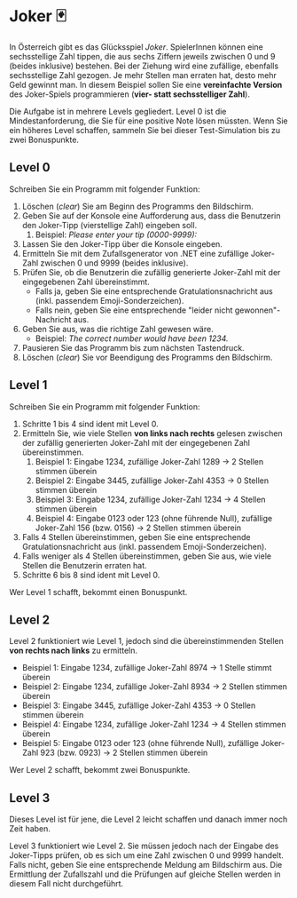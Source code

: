# Joker 🃏

In Österreich gibt es das Glücksspiel _Joker_. SpielerInnen können eine sechsstellige Zahl tippen, die aus sechs Ziffern jeweils zwischen 0 und 9 (beides inklusive) bestehen. Bei der Ziehung wird eine zufällige, ebenfalls sechsstellige Zahl gezogen. Je mehr Stellen man erraten hat, desto mehr Geld gewinnt man. In diesem Beispiel sollen Sie eine **vereinfachte Version** des Joker-Spiels programmieren (**vier- statt sechsstelliger Zahl**).

Die Aufgabe ist in mehrere Levels gegliedert. Level 0 ist die Mindestanforderung, die Sie für eine positive Note lösen müssten. Wenn Sie ein höheres Level schaffen, sammeln Sie bei dieser Test-Simulation bis zu zwei Bonuspunkte.

## Level 0

Schreiben Sie ein Programm mit folgender Funktion:

1. Löschen (_clear_) Sie am Beginn des Programms den Bildschirm.
2. Geben Sie auf der Konsole eine Aufforderung aus, dass die Benutzerin den Joker-Tipp (vierstellige Zahl) eingeben soll.
   1. Beispiel: _Please enter your tip (0000-9999):_
3. Lassen Sie den Joker-Tipp über die Konsole eingeben.
4. Ermitteln Sie mit dem Zufallsgenerator von .NET eine zufällige Joker-Zahl zwischen 0 und 9999 (beides inklusive).
5. Prüfen Sie, ob die Benutzerin die zufällig generierte Joker-Zahl mit der eingegebenen Zahl übereinstimmt.
   * Falls ja, geben Sie eine entsprechende Gratulationsnachricht aus (inkl. passendem Emoji-Sonderzeichen).
   * Falls nein, geben Sie eine entsprechende "leider nicht gewonnen"-Nachricht aus.
6. Geben Sie aus, was die richtige Zahl gewesen wäre.
   * Beispiel: _The correct number would have been 1234._
7. Pausieren Sie das Programm bis zum nächsten Tastendruck.
8. Löschen (_clear_) Sie vor Beendigung des Programms den Bildschirm.

## Level 1

Schreiben Sie ein Programm mit folgender Funktion:

1. Schritte 1 bis 4 sind ident mit Level 0.
2. Ermitteln Sie, wie viele Stellen **von links nach rechts** gelesen zwischen der zufällig generierten Joker-Zahl mit der eingegebenen Zahl übereinstimmen.
   1. Beispiel 1: Eingabe 1234, zufällige Joker-Zahl 1289 -> 2 Stellen stimmen überein
   2. Beispiel 2: Eingabe 3445, zufällige Joker-Zahl 4353 -> 0 Stellen stimmen überein
   3. Beispiel 3: Eingabe 1234, zufällige Joker-Zahl 1234 -> 4 Stellen stimmen überein
   4. Beispiel 4: Eingabe 0123 oder 123 (ohne führende Null), zufällige Joker-Zahl 156 (bzw. 0156) -> 2 Stellen stimmen überein
3. Falls 4 Stellen übereinstimmen, geben Sie eine entsprechende Gratulationsnachricht aus (inkl. passendem Emoji-Sonderzeichen).
4. Falls weniger als 4 Stellen übereinstimmen, geben Sie aus, wie viele Stellen die Benutzerin erraten hat.
5. Schritte 6 bis 8 sind ident mit Level 0.

Wer Level 1 schafft, bekommt einen Bonuspunkt.

## Level 2

Level 2 funktioniert wie Level 1, jedoch sind die übereinstimmenden Stellen **von rechts nach links** zu ermitteln.

* Beispiel 1: Eingabe 1234, zufällige Joker-Zahl 8974 -> 1 Stelle stimmt überein
* Beispiel 2: Eingabe 1234, zufällige Joker-Zahl 8934 -> 2 Stellen stimmen überein
* Beispiel 3: Eingabe 3445, zufällige Joker-Zahl 4353 -> 0 Stellen stimmen überein
* Beispiel 4: Eingabe 1234, zufällige Joker-Zahl 1234 -> 4 Stellen stimmen überein
* Beispiel 5: Eingabe 0123 oder 123 (ohne führende Null), zufällige Joker-Zahl 923 (bzw. 0923) -> 2 Stellen stimmen überein

Wer Level 2 schafft, bekommt zwei Bonuspunkte.

## Level 3

Dieses Level ist für jene, die Level 2 leicht schaffen und danach immer noch Zeit haben.

Level 3 funktioniert wie Level 2. Sie müssen jedoch nach der Eingabe des Joker-Tipps prüfen, ob es sich um eine Zahl zwischen 0 und 9999 handelt. Falls nicht, geben Sie eine entsprechende Meldung am Bildschirm aus. Die Ermittlung der Zufallszahl und die Prüfungen auf gleiche Stellen werden in diesem Fall nicht durchgeführt.
